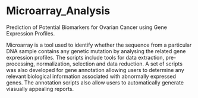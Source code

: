 # Microarray_Analysis

Prediction  of Potential Biomarkers for Ovarian Cancer using Gene Expression Profiles. 

Microarray is a tool used to identify whether the sequence from a particular DNA sample contains any genetic mutation by analysing the related gene expression profiles. The scripts include tools for data extraction, pre-processing, normalization, selection and data reduction. A set of scripts was also developed for gene annotation allowing users to determine any relevant biological information associated with abnormally expressed genes. The annotation scripts also allow users to automatically generate viasually appealing reports.
